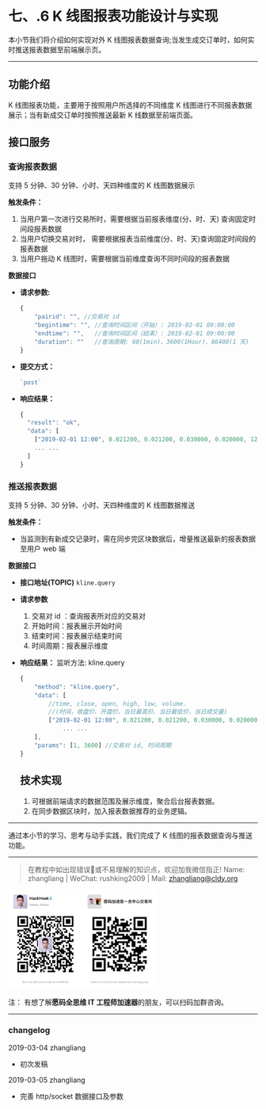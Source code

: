 # 七、.6 K 线图报表功能设计与实现

本小节我们将介绍如何实现对外 K 线图报表数据查询;当发生成交订单时，如何实时推送报表数据至前端展示页。

* * *

## 功能介绍

K 线图报表功能，主要用于按照用户所选择的不同维度 K 线图进行不同报表数据展示；当有新成交订单时按照推送最新 K 线数据至前端页面。

## 接口服务

### 查询报表数据

支持 5 分钟、30 分钟、小时、天四种维度的 K 线图数据展示

**触发条件：**

1.  当用户第一次进行交易所时，需要根据当前报表维度(分、时、天) 查询固定时间段报表数据
2.  当用户切换交易对时， 需要根据报表当前维度(分、时、天)查询固定时间段的报表数据
3.  当用户拖动 K 线图时，需要根据当前维度查询不同时间段的报表数据

**数据接口**

*   **请求参数:**

    ```js
    {
        "pairid": "", //交易对 id
        "begintime": "", //查询时间区间（开始）: 2019-02-01 09:00:00
        "endtime": "",   //查询时间区间（结束）: 2019-02-01 09:00:00
        "duration": ""   //查询周期: 60(1min)、3600(1Hour)、86400(1 天)
    }
    ```

*   **提交方式：**

    ```js
    `post`
    ```

*   **响应结果：**

    ```js
    {
      "result": "ok",
      "data": [
        ["2019-02-01 12:00", 0.021200, 0.021200, 0.030000, 0.020000, 120391], //time, close, open, high, low, volume. (时间，收盘价、开盘价、当日最高价、当日最低价、当日成交量)
        ... ...
      ]
    }
    ```

### 推送报表数据

支持 5 分钟、30 分钟、小时、天四种维度的 K 线图数据推送

**触发条件：**

*   当监测到有新成交记录时，需在同步完区块数据后，增量推送最新的报表数据至用户 web 端

**数据接口**

*   **接口地址(TOPIC)** `kline.query`
*   **请求参数**
    1.  交易对 id ：查询报表所对应的交易对
    2.  开始时间：报表展示开始时间
    3.  结束时间：报表展示结束时间
    4.  时间周期：报表展示维度
*   **响应结果：** 监听方法: kline.query

    ```js
    {
        "method": "kline.query",
        "data": [
            //time, close, open, high, low, volume. 
            //(时间，收盘价、开盘价、当日最高价、当日最低价、当日成交量)
            ["2019-02-01 12:00", 0.021200, 0.021200, 0.030000, 0.020000, 120391], 
                ... ...
        ],
        "params": [1, 3600] //交易对 id, 时间周期
    } 
    ```

    ## 技术实现

    1.  可根据前端请求的数据范围及展示维度，聚合后台报表数据。
    2.  在同步数据区块时，加入报表数据推荐的业务逻辑。

* * *

通过本小节的学习、思考与动手实践，我们完成了 K 线图的报表数据查询与推送功能。

* * *

> 在教程中如出现错误🐛或不易理解的知识点，欢迎加我微信指正! Name: zhangliang | WeChat: rushking2009 | Mail: zhangliang@cldy.org

![Show me your code.](img/9c507c40d372f5692d061c802a44deb2.jpg "加群了解")![](img/aab6c923225b0a35b6580de17534641d.jpg)

注： 有想了解**愿码全思维 IT 工程师加速器**的朋友，可以扫码加群咨询。

* * *

### **changelog**

2019-03-04 zhangliang

*   初次发稿

2019-03-05 zhangliang

*   完善 http/socket 数据接口及参数